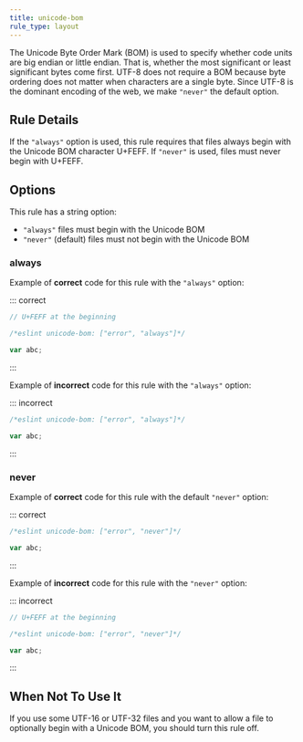 ```yaml
---
title: unicode-bom
rule_type: layout
---
```


The Unicode Byte Order Mark (BOM) is used to specify whether code units are big
endian or little endian. That is, whether the most significant or least
significant bytes come first. UTF-8 does not require a BOM because byte ordering
does not matter when characters are a single byte. Since UTF-8 is the dominant
encoding of the web, we make `"never"` the default option.

## Rule Details

If the `"always"` option is used, this rule requires that files always begin
with the Unicode BOM character U+FEFF. If `"never"` is used, files must never
begin with U+FEFF.

## Options

This rule has a string option:

- `"always"` files must begin with the Unicode BOM
- `"never"` (default) files must not begin with the Unicode BOM

### always

Example of **correct** code for this rule with the `"always"` option:

::: correct

```js
// U+FEFF at the beginning

/*eslint unicode-bom: ["error", "always"]*/

var abc;
```

:::

Example of **incorrect** code for this rule with the `"always"` option:

::: incorrect

```js
/*eslint unicode-bom: ["error", "always"]*/

var abc;
```

:::

### never

Example of **correct** code for this rule with the default `"never"` option:

::: correct

```js
/*eslint unicode-bom: ["error", "never"]*/

var abc;
```

:::

Example of **incorrect** code for this rule with the `"never"` option:

::: incorrect

```js
// U+FEFF at the beginning

/*eslint unicode-bom: ["error", "never"]*/

var abc;
```

:::

## When Not To Use It

If you use some UTF-16 or UTF-32 files and you want to allow a file to
optionally begin with a Unicode BOM, you should turn this rule off.
